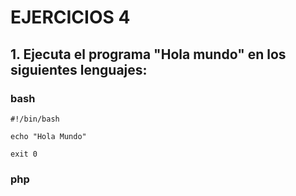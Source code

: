 # EJERCICIOS 4

## 1. Ejecuta el programa "Hola mundo" en los siguientes lenguajes:
### bash
    #!/bin/bash

    echo "Hola Mundo"

    exit 0
    

### php